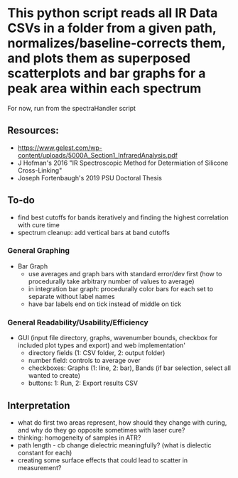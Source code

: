# This python script reads all IR Data CSVs in a folder from a given path, normalizes/baseline-corrects them, and plots them as superposed scatterplots and bar graphs for a peak area within each spectrum

For now, run from the spectraHandler script

## Resources:
 - https://www.gelest.com/wp-content/uploads/5000A_Section1_InfraredAnalysis.pdf
 - J Hofman's 2016 "IR Spectroscopic Method for Determiation of Silicone Cross-Linking"
 - Joseph Fortenbaugh's 2019 PSU Doctoral Thesis

## To-do

 - find best cutoffs for bands iteratively and finding the highest correlation with cure time
 - spectrum cleanup: add vertical bars at band cutoffs

### General Graphing
- Bar Graph
    - use averages and graph bars with standard error/dev first (how to procedurally take arbitrary number of values to average)
    - in integration bar graph: procedurally color bars for each set to separate without label names
    - have bar labels end on tick instead of middle on tick

### General Readability/Usability/Efficiency
- GUI (input file directory, graphs, wavenumber bounds, checkbox for included plot types and export) and web implementation'
    - directory fields (1: CSV folder, 2: output folder)
    - number field: controls to average over
    - checkboxes: Graphs (1: line, 2: bar), Bands (if bar selection, select all wanted to create)
    - buttons: 1: Run, 2: Export results CSV

## Interpretation
- what do first two areas represent, how should they change with curing, and why do they go opposite sometimes with laser cure?
- thinking: homogeneity of samples in ATR?
- path length - cb change dielectric meaningfully? (what is dielectic constant for each)
- creating some surface effects that could lead to scatter in measurement?